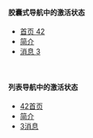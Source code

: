 <h4>胶囊式导航中的激活状态</h4>
<ul class="nav nav-pills">
    <li class="active">
        <a href="#">首页
            <span class="badge">42</span>
        </a>
    </li>
    <li>
        <a href="#">简介</a>
    </li>
    <li>
        <a href="#">消息
            <span class="badge">3</span>
        </a>
    </li>
</ul>
<br>
<h4>列表导航中的激活状态</h4>
<ul class="nav nav-pills nav-stacked" style="max-width: 260px;">
    <li class="active">
        <a href="#">
            <span class="badge pull-right">42</span>首页</a>
        </li>
    <li>
        <a href="#">简介</a>
    </li>
    <li>
        <a href="#">
            <span class="badge pull-right">3</span>消息
        </a>
    </li>
</ul>